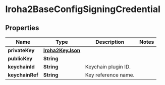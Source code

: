 

# Iroha2BaseConfigSigningCredential


## Properties

| Name | Type | Description | Notes |
|------------ | ------------- | ------------- | -------------|
|**privateKey** | [**Iroha2KeyJson**](Iroha2KeyJson.md) |  |  |
|**publicKey** | **String** |  |  |
|**keychainId** | **String** | Keychain plugin ID. |  |
|**keychainRef** | **String** | Key reference name. |  |



